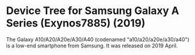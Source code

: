 # Device Tree for Samsung Galaxy A Series (Exynos7885) (2019)
The Galaxy A10/A20/A20e/A30/A40 (codenamed "a10/a20/a20e/a30/a40") is a low-end smartphone from Samsung. It was released on 2019 April.
